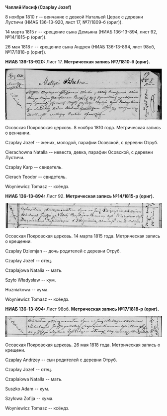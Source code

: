 **Чапляй Иосиф (Czaplay Jozef)**

8 ноября 1810 г -- венчание с девкой Натальей Церах с деревни Лустичи
(НИАБ 136-13-920, лист 17, №7/1809-б (ориг)).

14 марта 1815 г -- крещение сына Демьяна (НИАБ 136-13-894, лист 92,
№14/1815-р (ориг)).

26 мая 1818 г -- крещение сына Андрея (НИАБ 136-13-894, лист 98об,
№17/1818-р (ориг)).

**НИАБ 136-13-920:** Лист 17. **Метрическая запись №7/1810-б (ориг).**

![](./media/d80f4b3de2c053ef3cdb97a3b5c70bed98408911.png)

Осовская Покровская церковь. 8 ноября 1810 года. Метрическая запись о
венчании.

Czaplay Jozef -- жених, молодой, парафии Осовской, с деревни Отруб.

Cierachowna Natalla -- невеста, девка, парафии Осовской, с деревни
Лустичи.

Czaplay Karp -- свидетель.

Cierach Teodor -- свидетель.

Woyniewicz Tomasz -- ксёндз.

**НИАБ 136-13-894:** Лист 92. **Метрическая запись №14/1815-р (ориг).**

![](./media/ce3d0033ece64131450938be4fa9baa64ce0a249.png)

Осовская Покровская церковь. 14 марта 1815 года. Метрическая запись о
крещении.

Czaplay Dziemjan -- дочь родителей с деревни Отруб.

Czaplay Jozef -- отец.

Czaplajowa Natalia -- мать.

Szyło Władysław -- кум.

Huzniakowa -- кума.

Woyniewicz Tomasz -- ксёндз.

**НИАБ 136-13-894:** Лист 98об. **Метрическая запись №17/1818-р
(ориг).**

![](./media/daca8694e982bff22f01b6a1823affdeb5305932.png)

Осовская Покровская церковь. 26 мая 1818 года. Метрическая запись о
крещени.

Czaplay Andrzey -- сын родителей с деревни Отруб.

Czaplay Jozef -- отец.

Czaplaiowa Natalla -- мать.

Suszko Adam -- кум.

Szyłowa Zofija -- кума.

Woyniewicz Tomasz -- ксёндз.
